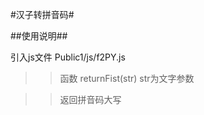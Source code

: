 
#汉子转拼音码#

##使用说明##

   
   引入js文件  Public1/js/f2PY.js

   >> 函数 returnFist(str)  str为文字参数 

   >> 返回拼音码大写
   